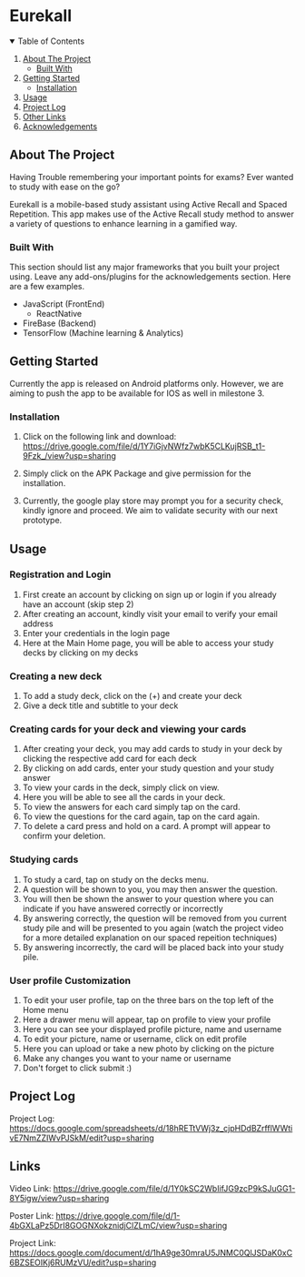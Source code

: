 # Eurekall



<!-- TABLE OF CONTENTS -->
<details open="open">
  <summary>Table of Contents</summary>
  <ol>
    <li>
      <a href="#about-the-project">About The Project</a>
      <ul>
        <li><a href="#built-with">Built With</a></li>
      </ul>
    </li>
    <li>
      <a href="#getting-started">Getting Started</a>
      <ul>
        <li><a href="#installation">Installation</a></li>
      </ul>
    </li>
    <li><a href="#usage">Usage</a></li>
    <li><a href="#roadmap">Project Log</a></li>
    <li><a href="#contact">Other Links</a></li>
    <li><a href="#acknowledgements">Acknowledgements</a></li>
  </ol>
</details>



<!-- ABOUT THE PROJECT -->
## About The Project
Having Trouble remembering your important points for exams?
Ever wanted to study with ease on the go?

Eurekall is a mobile-based study assistant using Active Recall and Spaced Repetition. This app makes use of the Active Recall study method to answer a variety of questions to enhance learning in a gamified way.

### Built With

This section should list any major frameworks that you built your project using. Leave any add-ons/plugins for the acknowledgements section. Here are a few examples.
* JavaScript (FrontEnd)
  - ReactNative
* FireBase (Backend)
* TensorFlow (Machine learning & Analytics)



<!-- GETTING STARTED -->
## Getting Started

Currently the app is released on Android platforms only. However, we are aiming to push the app to be available for IOS as well in milestone 3.


### Installation

1. Click on the following link and download:
https://drive.google.com/file/d/1Y7iGjvNWfz7wbK5CLKujRSB_t1-9Fzk_/view?usp=sharing

2. Simply click on the APK Package and give permission for the installation.

3. Currently, the google play store may prompt you for a security check, kindly ignore and proceed. We aim to validate security with our next prototype.



<!-- USAGE EXAMPLES -->
## Usage

### Registration and Login
1. First create an account by clicking on sign up or login if you already have an account (skip step 2)
2. After creating an account, kindly visit your email to verify your email address
3. Enter your credentials in the login page
4. Here at the Main Home page, you will be able to access your study decks by clicking on my decks

### Creating a new deck
1. To add a study deck, click on the (+) and create your deck
2. Give a deck title and subtitle to your deck

### Creating cards for your deck and viewing your cards
1. After creating your deck, you may add cards to study in your deck by clicking the respective add card for each deck
2. By clicking on add cards, enter your study question and your study answer
3. To view your cards in the deck, simply click on view.
4. Here you will be able to see all the cards in your deck.
5. To view the answers for each card simply tap on the card.
6. To view the questions for the card again, tap on the card again.
7. To delete a card press and hold on a card. A prompt will appear to confirm your deletion.

### Studying cards
1. To study a card, tap on study on the decks menu.
2. A question will be shown to you, you may then answer the question.
3. You will then be shown the answer to your question where you can indicate if you have answered correctly or incorrectly
4. By answering correctly, the question will be removed from you current study pile and will be presented to you again (watch the project video for a more detailed explanation on our spaced repeition techniques)
5. By answering incorrectly, the card will be placed back into your study pile.


### User profile Customization 
1. To edit your user profile, tap on the three bars on the top left of the Home menu
2. Here a drawer menu will appear, tap on profile to view your profile
3. Here you can see your displayed profile picture, name and username
4. To edit your picture, name or username, click on edit profile
5. Here you can upload or take a new photo by clicking on the picture
6. Make any changes you want to your name or username
7. Don't forget to click submit :)


<!-- Project Log -->
## Project Log

Project Log: https://docs.google.com/spreadsheets/d/18hRETtVWj3z_cjpHDdBZrfflWWtivE7NmZZIWvPJSkM/edit?usp=sharing



<!-- Other Links -->
## Links
Video Link: https://drive.google.com/file/d/1Y0kSC2WbIifJG9zcP9kSJuGG1-8Y5igw/view?usp=sharing

Poster Link: https://drive.google.com/file/d/1-4bGXLaPz5DrI8GOGNXokznidjClZLmC/view?usp=sharing

Project Link: https://docs.google.com/document/d/1hA9ge30mraU5JNMC0QlJSDaK0xC6BZSEOIKj6RUMzVU/edit?usp=sharing

